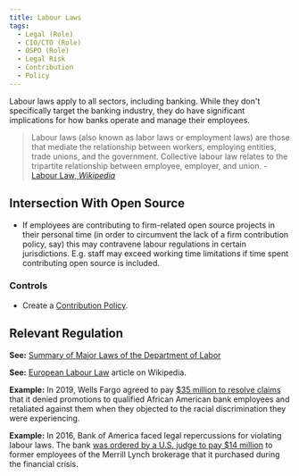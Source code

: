 ```yaml
---
title: Labour Laws
tags: 
  - Legal (Role)
  - CIO/CTO (Role)
  - OSPO (Role)
  - Legal Risk
  - Contribution
  - Policy
---
```


<BoxOut title="Labour Laws" image="/img/bok/regs/labour.png">

Labour laws apply to all sectors, including banking. While they don't specifically target the banking industry, they do have significant implications for how banks operate and manage their employees.

> Labour laws (also known as labor laws or employment laws) are those that mediate the relationship between workers, employing entities, trade unions, and the government. Collective labour law relates to the tripartite relationship between employee, employer, and union. - [Labour Law, _Wikipedia_](https://en.wikipedia.org/wiki/Labour_law)

</BoxOut>

## Intersection With Open Source

- If employees are contributing to firm-related open source projects in their personal time (in order to circumvent the lack of a firm contribution policy, say) this may contravene labour regulations in certain jurisdictions.  E.g. staff may exceed working time limitations if time spent contributing open source is included.  

### Controls

- Create a [Contribution Policy](../Activities/Level-3/Contribution-Compliance).

## Relevant Regulation

**See:** [Summary of Major Laws of the Department of Labor](https://www.dol.gov/general/aboutdol/majorlaws)

**See:** [European Labour Law](https://en.wikipedia.org/wiki/European_labour_law) article on Wikipedia. 
 
**Example:** In 2019, Wells Fargo agreed to pay [$35 million to resolve claims](https://topclassactions.com/lawsuit-settlements/lawsuit-news/wells-fargo-will-pay-35m-settle-race-discrimination-class-action/) that it denied promotions to qualified African American bank employees and retaliated against them when they objected to the racial discrimination they were experiencing.

**Example:**  In 2016, Bank of America faced legal repercussions for violating labour laws. The bank [was ordered by a U.S. judge to pay $14 million](https://www.reuters.com/article/us-bank-of-america-merrill-overtime-sett-idUSKCN0WP26A) to former employees of the Merrill Lynch brokerage that it purchased during the financial crisis.
 
